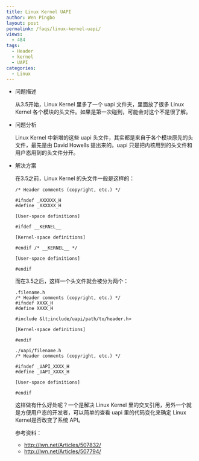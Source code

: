 ```yaml
---
title: Linux Kernel UAPI
author: Wen Pingbo
layout: post
permalink: /faqs/linux-kernel-uapi/
views:
  - 484
tags:
  - Header
  - kernel
  - UAPI
categories:
  - Linux
---
```

  * 问题描述

    从3.5开始，Linux Kernel 里多了一个 uapi 文件夹，里面放了很多 Linux Kernel 各个模块的头文件。如果是第一次碰到，可能会对这个不是很了解。

  * 问题分析

    Linux Kernel 中新增的这些 uapi 头文件，其实都是来自于各个模块原先的头文件，最先是由 David Howells 提出来的。uapi 只是把内核用到的头文件和用户态用到的头文件分开。

  * 解决方案

    在3.5之前，Linux Kernel 的头文件一般是这样的：

        /* Header comments (copyright, etc.) */
        
        #ifndef _XXXXXX_H
        #define _XXXXXX_H
        
        [User-space definitions]
        
        #ifdef __KERNEL__
        
        [Kernel-space definitions]
        
        #endif /* __KERNEL__ */
        
        [User-space definitions]
        
        #endif


    而在3.5之后，这样一个头文件就会被分为两个：

        .filename.h
        /* Header comments (copyright, etc.) */
        #ifndef XXXX_H
        #define XXXX_H
        
        #include &lt;include/uapi/path/to/header.h>
        
        [Kernel-space definitions]
        
        #endif
        
        ./uapi/filename.h
        /* Header comments (copyright, etc.) */
        
        #ifndef _UAPI_XXXX_H
        #define _UAPI_XXXX_H
        
        [User-space definitions]
        
        #endif


    这样做有什么好处呢？一个是解决 Linux Kernel 里的交叉引用，另外一个就是方便用户态的开发者，可以简单的查看 uapi 里的代码变化来确定 Linux Kernel是否改变了系统 API。

    参考资料：

      * http://lwn.net/Articles/507832/
      * http://lwn.net/Articles/507794/
